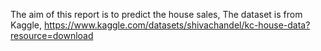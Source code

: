  The aim of this report is to predict the house sales,
 The dataset is from Kaggle, https://www.kaggle.com/datasets/shivachandel/kc-house-data?resource=download
